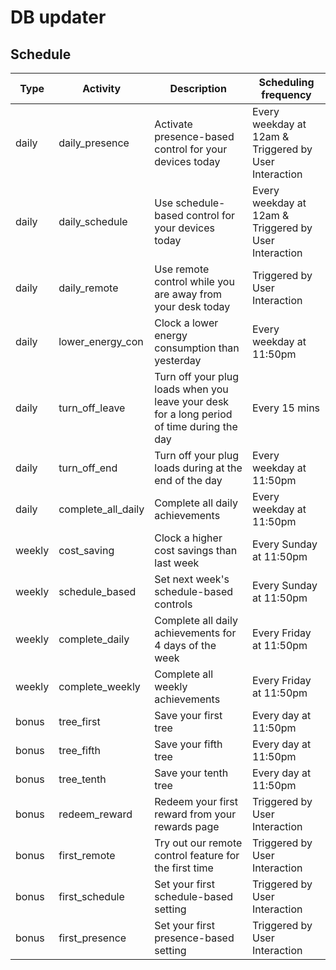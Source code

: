 # DB updater

## Schedule
| Type   | Activity           | Description                                                                                | Scheduling frequency     |
|--------|--------------------|--------------------------------------------------------------------------------------------|----------------------    |
| daily  | daily_presence     | Activate presence-based control for your devices today                                     | Every weekday at 12am & Triggered by User Interaction |
| daily  | daily_schedule     | Use schedule-based control for your devices today                                          | Every weekday at 12am & Triggered by User Interaction |
| daily  | daily_remote       | Use remote control while you are away from your desk today                                 | Triggered by User Interaction |
| daily  | lower_energy_con   | Clock a lower energy consumption than yesterday                                            | Every weekday at 11:50pm |
| daily  | turn_off_leave     | Turn off your plug loads when you leave your desk for a long period of time during the day | Every 15 mins            |
| daily  | turn_off_end       | Turn off your plug loads during at the end of the day                                      | Every weekday at 11:50pm |
| daily  | complete_all_daily | Complete all daily achievements                                                            | Every weekday at 11:50pm |
| weekly | cost_saving        | Clock a higher cost savings than last week                                                 | Every Sunday at 11:50pm  |
| weekly | schedule_based     | Set next week's schedule-based controls                                                    | Every Sunday at 11:50pm  |
| weekly | complete_daily     | Complete all daily achievements for 4 days of the week                                     | Every Friday at 11:50pm  |
| weekly | complete_weekly    | Complete all weekly achievements                                                           | Every Friday at 11:50pm  |
| bonus  | tree_first         | Save your first tree                                                                       | Every day at 11:50pm     |
| bonus  | tree_fifth         | Save your fifth tree                                                                       | Every day at 11:50pm     |
| bonus  | tree_tenth         | Save your tenth tree                                                                       | Every day at 11:50pm     |
| bonus  | redeem_reward      | Redeem your first reward from your rewards page                                            | Triggered by User Interaction |
| bonus  | first_remote       | Try out our remote control feature for the first time                                      | Triggered by User Interaction |
| bonus  | first_schedule     | Set your first schedule-based setting                                                      | Triggered by User Interaction |
| bonus  | first_presence     | Set your first presence-based setting                                                      | Triggered by User Interaction |
